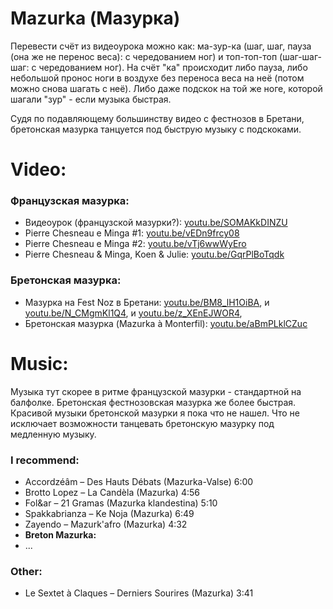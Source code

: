 Mazurka (Мазурка)
=================
Перевести счёт из видеоурока можно как: ма-зур-ка (шаг, шаг, пауза (она же не перенос веса): с чередованием ног) и топ-топ-топ (шаг-шаг-шаг: с чередованием ног). На счёт "ка" происходит либо пауза, либо небольшой пронос ноги в воздухе без переноса веса на неё (потом можно снова шагать с неё). Либо даже подскок на той же ноге, которой шагали "зур" - если музыка быстрая.

Судя по подавляющему большинству видео с фестнозов в Бретани, бретонская мазурка танцуется под быструю музыку с подскоками.

Video:
======
### Французская мазурка:
- Видеоурок (французской мазурки?): [youtu.be/SOMAKkDINZU](https://www.youtube.com/watch?v=SOMAKkDINZU)
- Pierre Chesneau e Minga #1: [youtu.be/vEDn9frcy08](https://www.youtube.com/watch?v=vEDn9frcy08)
- Pierre Chesneau e Minga #2: [youtu.be/vTj6wwWyEro](https://www.youtube.com/watch?v=vTj6wwWyEro)
- Pierre Chesneau & Minga, Koen & Julie: [youtu.be/GqrPlBoTqdk](https://www.youtube.com/watch?v=GqrPlBoTqdk)

### Бретонская мазурка:
- Мазурка на Fest Noz в Бретани: [youtu.be/BM8_lH1OiBA](https://youtu.be/BM8_lH1OiBA?t=80), и [youtu.be/N_CMgmKl1Q4](https://youtu.be/N_CMgmKl1Q4?t=34), и [youtu.be/z_XEnEJWOR4](https://www.youtube.com/watch?v=z_XEnEJWOR4),
- Бретонская мазурка (Mazurka à Monterfil): [youtu.be/aBmPLklCZuc](https://www.youtube.com/watch?v=aBmPLklCZuc)

Music:
======
Музыка тут скорее в ритме французской мазурки - стандартной на балфолке. Бретонская фестнозовская мазурка же более быстрая. Красивой музыки бретонской мазурки я пока что не нашел. Что не исключает возможности танцевать бретонскую мазурку под медленную музыку.

### I recommend:
- Accordzéâm – Des Hauts Débats (Mazurka-Valse) 6:00
- Brotto Lopez – La Candèla (Mazurka) 4:56
- Fol&ar – 21 Gramas (Mazurka klandestina) 5:10
- Spakkabrianza – Ke Noja (Mazurka) 6:49
- Zayendo – Mazurk'afro (Mazurka) 4:32
- __Breton Mazurka:__
- ...

### Other:
- Le Sextet à Claques – Derniers Sourires (Mazurka) 3:41
